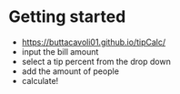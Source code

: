 # Getting started

- https://buttacavoli01.github.io/tipCalc/
- input the bill amount
- select a tip percent from the drop down
- add the amount of people 
- calculate!

